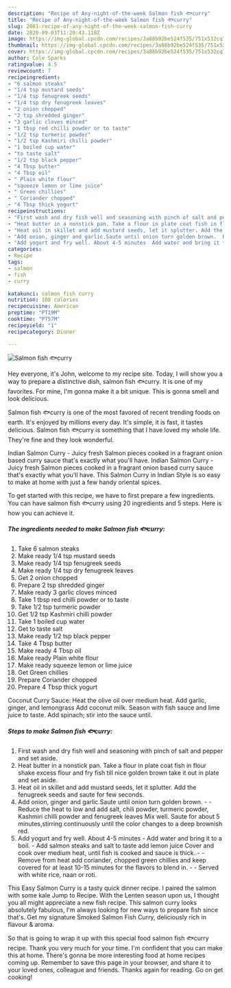 ```yaml
---
description: "Recipe of Any-night-of-the-week Salmon fish 🐟curry"
title: "Recipe of Any-night-of-the-week Salmon fish 🐟curry"
slug: 2081-recipe-of-any-night-of-the-week-salmon-fish-curry
date: 2020-09-03T11:20:43.118Z
image: https://img-global.cpcdn.com/recipes/3a88b92be524f535/751x532cq70/salmon-fish-🐟curry-recipe-main-photo.jpg
thumbnail: https://img-global.cpcdn.com/recipes/3a88b92be524f535/751x532cq70/salmon-fish-🐟curry-recipe-main-photo.jpg
cover: https://img-global.cpcdn.com/recipes/3a88b92be524f535/751x532cq70/salmon-fish-🐟curry-recipe-main-photo.jpg
author: Cole Sparks
ratingvalue: 4.5
reviewcount: 7
recipeingredient:
- "6 salmon steaks"
- "1/4 tsp mustard seeds"
- "1/4 tsp fenugreek seeds"
- "1/4 tsp dry fenugreek leaves"
- "2 onion chopped"
- "2 tsp shredded ginger"
- "3 garlic cloves minced"
- "1 tbsp red chilli powder or to taste"
- "1/2 tsp turmeric powder"
- "1/2 tsp Kashmiri chilli powder"
- "1 boiled cup water"
- "to taste salt"
- "1/2 tsp black pepper"
- "4 Tbsp butter"
- "4 Tbsp oil"
- " Plain white flour"
- "squeeze lemon or lime juice"
- " Green chillies"
- " Coriander chopped"
- "4 Tbsp thick yogurt"
recipeinstructions:
- "First wash and dry fish well and seasoning with pinch of salt and pepper and set aside."
- "Heat butter in a nonstick pan. Take a flour in plate coat fish in flour shake excess flour and fry fish till nice golden brown take it out in plate and set aside."
- "Heat oil in skillet and add mustard seeds, let it splutter. Add the fenugreek seeds and saute for few seconds."
- "Add onion, ginger and garlic.Saute until onion turn golden brown.  Reduce the heat to low and add salt, chili powder, turmeric powder, Kashmiri chilli powder and fenugreek leaves Mix well. Saute for about 5 minutes,stirring continuously until the color changes to a deep brownish red."
- "Add yogurt and fry well. About 4-5 minutes  Add water and bring it to a boil. Add salmon steaks and salt to taste add lemon juice Cover and cook over medium heat, until fish is cooked and sauce is thick.  Remove from heat add coriander, chopped green chillies and keep covered for at least 10-15 minutes for the flavors to blend in.  Served with white rice, naan or roti."
categories:
- Recipe
tags:
- salmon
- fish
- curry

katakunci: salmon fish curry 
nutrition: 108 calories
recipecuisine: American
preptime: "PT19M"
cooktime: "PT57M"
recipeyield: "1"
recipecategory: Dinner

---
```



![Salmon fish 🐟curry](https://img-global.cpcdn.com/recipes/3a88b92be524f535/751x532cq70/salmon-fish-🐟curry-recipe-main-photo.jpg)

Hey everyone, it's John, welcome to my recipe site. Today, I will show you a way to prepare a distinctive dish, salmon fish 🐟curry. It is one of my favorites. For mine, I'm gonna make it a bit unique. This is gonna smell and look delicious.

Salmon fish 🐟curry is one of the most favored of recent trending foods on earth. It's enjoyed by millions every day. It's simple, it is fast, it tastes delicious. Salmon fish 🐟curry is something that I have loved my whole life. They're fine and they look wonderful.

Indian Salmon Curry - Juicy fresh Salmon pieces cooked in a fragrant onion based curry sauce that&#39;s exactly what you&#39;ll have. Indian Salmon Curry - Juicy fresh Salmon pieces cooked in a fragrant onion based curry sauce that&#39;s exactly what you&#39;ll have. This Salmon Curry in Indian Style is so easy to make at home with just a few handy oriental spices.


To get started with this recipe, we have to first prepare a few ingredients. You can have salmon fish 🐟curry using 20 ingredients and 5 steps. Here is how you can achieve it.

<!--inarticleads1-->

##### The ingredients needed to make Salmon fish 🐟curry:

1. Take 6 salmon steaks
1. Make ready 1/4 tsp mustard seeds
1. Make ready 1/4 tsp fenugreek seeds
1. Make ready 1/4 tsp dry fenugreek leaves
1. Get 2 onion chopped
1. Prepare 2 tsp shredded ginger
1. Make ready 3 garlic cloves minced
1. Take 1 tbsp red chilli powder or to taste
1. Take 1/2 tsp turmeric powder
1. Get 1/2 tsp Kashmiri chilli powder
1. Take 1 boiled cup water
1. Get to taste salt
1. Make ready 1/2 tsp black pepper
1. Take 4 Tbsp butter
1. Make ready 4 Tbsp oil
1. Make ready  Plain white flour
1. Make ready squeeze lemon or lime juice
1. Get  Green chillies
1. Prepare  Coriander chopped
1. Prepare 4 Tbsp thick yogurt


Coconut Curry Sauce: Heat the olive oil over medium heat. Add garlic, ginger, and lemongrass Add coconut milk. Season with fish sauce and lime juice to taste. Add spinach; stir into the sauce until. 

<!--inarticleads2-->

##### Steps to make Salmon fish 🐟curry:

1. First wash and dry fish well and seasoning with pinch of salt and pepper and set aside.
1. Heat butter in a nonstick pan. Take a flour in plate coat fish in flour shake excess flour and fry fish till nice golden brown take it out in plate and set aside.
1. Heat oil in skillet and add mustard seeds, let it splutter. Add the fenugreek seeds and saute for few seconds.
1. Add onion, ginger and garlic.Saute until onion turn golden brown. -  - Reduce the heat to low and add salt, chili powder, turmeric powder, Kashmiri chilli powder and fenugreek leaves Mix well. Saute for about 5 minutes,stirring continuously until the color changes to a deep brownish red.
1. Add yogurt and fry well. About 4-5 minutes  - Add water and bring it to a boil. - Add salmon steaks and salt to taste add lemon juice Cover and cook over medium heat, until fish is cooked and sauce is thick. -  - Remove from heat add coriander, chopped green chillies and keep covered for at least 10-15 minutes for the flavors to blend in. -  - Served with white rice, naan or roti.


This Easy Salmon Curry is a tasty quick dinner recipe. I paired the salmon with some kale Jump to Recipe. With the Lenten season upon us, I thought you all might appreciate a new fish recipe. This salmon curry looks absolutely fabulous, I&#39;m always looking for new ways to prepare fish since that&#39;s. Get my signature Smoked Salmon Fish Curry, deliciously rich in flavour &amp; aroma. 

So that is going to wrap it up with this special food salmon fish 🐟curry recipe. Thank you very much for your time. I'm confident that you can make this at home. There's gonna be more interesting food at home recipes coming up. Remember to save this page in your browser, and share it to your loved ones, colleague and friends. Thanks again for reading. Go on get cooking!

